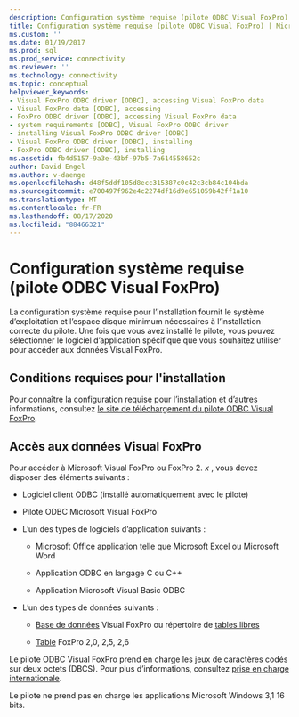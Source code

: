 ```yaml
---
description: Configuration système requise (pilote ODBC Visual FoxPro)
title: Configuration système requise (pilote ODBC Visual FoxPro) | Microsoft Docs
ms.custom: ''
ms.date: 01/19/2017
ms.prod: sql
ms.prod_service: connectivity
ms.reviewer: ''
ms.technology: connectivity
ms.topic: conceptual
helpviewer_keywords:
- Visual FoxPro ODBC driver [ODBC], accessing Visual FoxPro data
- Visual FoxPro data [ODBC], accessing
- FoxPro ODBC driver [ODBC], accessing Visual FoxPro data
- system requirements [ODBC], Visual FoxPro ODBC driver
- installing Visual FoxPro ODBC driver [ODBC]
- Visual FoxPro ODBC driver [ODBC], installing
- FoxPro ODBC driver [ODBC], installing
ms.assetid: fb4d5157-9a3e-43bf-97b5-7a614558652c
author: David-Engel
ms.author: v-daenge
ms.openlocfilehash: d48f5ddf105d8ecc315387c0c42c3cb84c104bda
ms.sourcegitcommit: e700497f962e4c2274df16d9e651059b42ff1a10
ms.translationtype: MT
ms.contentlocale: fr-FR
ms.lasthandoff: 08/17/2020
ms.locfileid: "88466321"
---
```

# <a name="system-requirements-visual-foxpro-odbc-driver"></a>Configuration système requise (pilote ODBC Visual FoxPro)
La configuration système requise pour l’installation fournit le système d’exploitation et l’espace disque minimum nécessaires à l’installation correcte du pilote. Une fois que vous avez installé le pilote, vous pouvez sélectionner le logiciel d’application spécifique que vous souhaitez utiliser pour accéder aux données Visual FoxPro.  
  
## <a name="installation-requirements"></a>Conditions requises pour l'installation  
 Pour connaître la configuration requise pour l’installation et d’autres informations, consultez [le site de téléchargement du pilote ODBC Visual FoxPro](https://go.microsoft.com/fwlink/?LinkId=121318).  
  
## <a name="accessing-visual-foxpro-data"></a>Accès aux données Visual FoxPro  
 Pour accéder à Microsoft Visual FoxPro ou FoxPro 2. *x* , vous devez disposer des éléments suivants :  
  
-   Logiciel client ODBC (installé automatiquement avec le pilote)  
  
-   Pilote ODBC Microsoft Visual FoxPro  
  
-   L’un des types de logiciels d’application suivants :  
  
    -   Microsoft Office application telle que Microsoft Excel ou Microsoft Word  
  
    -   Application ODBC en langage C ou C++  
  
    -   Application Microsoft Visual Basic ODBC  
  
-   L’un des types de données suivants :  
  
    -   [Base de données](../../odbc/microsoft/visual-foxpro-terminology.md) Visual FoxPro ou répertoire de [tables libres](../../odbc/microsoft/visual-foxpro-terminology.md)  
  
    -   [Table](../../odbc/microsoft/visual-foxpro-terminology.md) FoxPro 2,0, 2,5, 2,6  
  
 Le pilote ODBC Visual FoxPro prend en charge les jeux de caractères codés sur deux octets (DBCS). Pour plus d’informations, consultez [prise en charge internationale](../../odbc/microsoft/international-support-visual-foxpro-odbc-driver.md).  
  
 Le pilote ne prend pas en charge les applications Microsoft Windows 3,1 16 bits.
